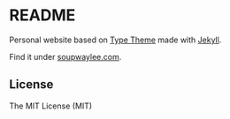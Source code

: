 # README

Personal website based on [Type Theme](https://rohanchandra.github.io/project/type/) made with [Jekyll](http://jekyllrb.com). 

Find it under [soupwaylee.com](http://www.soupwaylee.com). 

## License
The MIT License (MIT)
